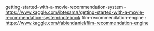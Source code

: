 getting-started-with-a-movie-recommendation-system - https://www.kaggle.com/ibtesama/getting-started-with-a-movie-recommendation-system/notebook
film-recommendation-engine : https://www.kaggle.com/fabiendaniel/film-recommendation-engine
